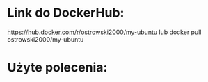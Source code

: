 # Link do DockerHub:
https://hub.docker.com/r/ostrowski2000/my-ubuntu lub docker pull ostrowski2000/my-ubuntu

# Użyte polecenia: